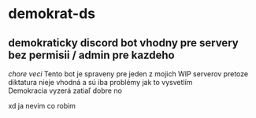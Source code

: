 # demokrat-ds
demokraticky discord bot vhodny pre servery bez permisii / admin pre kazdeho
---
*chore veci*
Tento bot je spraveny pre jeden z mojich WIP serverov pretoze diktatura nieje vhodná a sú iba problémy jak to vysvetlím<br>
Demokracia vyzerá zatiaľ dobre no

xd ja nevim co robim